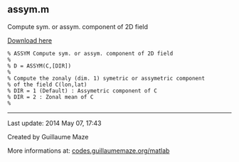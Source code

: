 ## assym.m ##
Compute sym. or assym. component of 2D field

[Download here](http://guillaumemaze.googlecode.com/svn/trunk/matlab/codes/matrix/assym.m)

```
% ASSYM Compute sym. or assym. component of 2D field
%
% D = ASSYM(C,[DIR])
%
% Compute the zonaly (dim. 1) symetric or assymetric component
% of the field C(lon,lat)
% DIR = 1 (Default) : Assymetric component of C
% DIR = 2 : Zonal mean of C
%
```

---

Last update: 2014 May 07, 17:43

Created by Guillaume Maze

More informations at: [codes.guillaumemaze.org/matlab](http://codes.guillaumemaze.org/matlab)